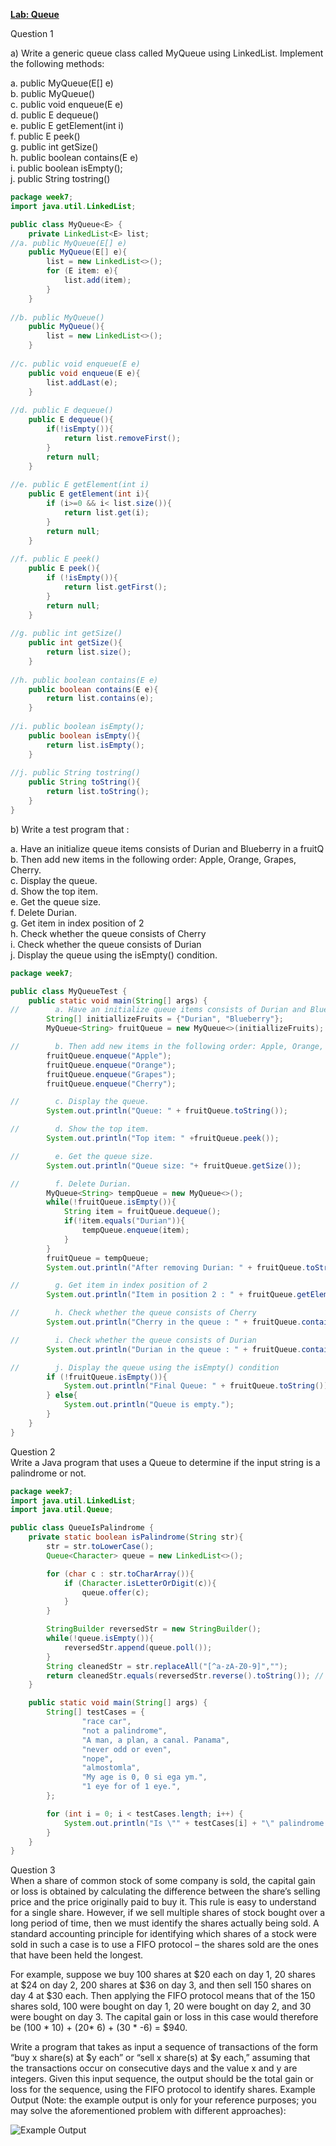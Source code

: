 **<ins>Lab: Queue</ins>**

Question 1

a) Write a generic queue class called MyQueue using LinkedList. Implement the following
methods:<br>

a. public MyQueue(E[] e)<br>
b. public MyQueue()<br>
c. public void enqueue(E e)<br>
d. public E dequeue()<br>
e. public E getElement(int i)<br>
f. public E peek()<br>
g. public int getSize()<br>
h. public boolean contains(E e)<br>
i. public boolean isEmpty();<br>
j. public String tostring()<br>

```java
package week7;
import java.util.LinkedList;

public class MyQueue<E> {
    private LinkedList<E> list;
//a. public MyQueue(E[] e)
    public MyQueue(E[] e){
        list = new LinkedList<>();
        for (E item: e){
            list.add(item);
        }
    }
    
//b. public MyQueue()
    public MyQueue(){
        list = new LinkedList<>();
    }
    
//c. public void enqueue(E e)
    public void enqueue(E e){
        list.addLast(e);
    }
    
//d. public E dequeue()
    public E dequeue(){
        if(!isEmpty()){
            return list.removeFirst();
        }
        return null;
    }
    
//e. public E getElement(int i)
    public E getElement(int i){
        if (i>=0 && i< list.size()){
            return list.get(i);
        }
        return null;
    }
    
//f. public E peek()
    public E peek(){
        if (!isEmpty()){
            return list.getFirst();
        }
        return null;
    }
    
//g. public int getSize()
    public int getSize(){
        return list.size();
    }
    
//h. public boolean contains(E e)
    public boolean contains(E e){
        return list.contains(e);
    }
    
//i. public boolean isEmpty();
    public boolean isEmpty(){
        return list.isEmpty();
    }
    
//j. public String tostring()
    public String toString(){
        return list.toString();
    }
}
```

b) Write a test program that : 

a. Have an initialize queue items consists of Durian and Blueberry in a fruitQ<br>
b. Then add new items in the following order: Apple, Orange, Grapes, Cherry.<br>
c. Display the queue.<br>
d. Show the top item.<br>
e. Get the queue size.<br>
f. Delete Durian.<br>
g. Get item in index position of 2<br>
h. Check whether the queue consists of Cherry<br>
i. Check whether the queue consists of Durian<br>
j. Display the queue using the isEmpty() condition.<br>

```java
package week7;

public class MyQueueTest {
    public static void main(String[] args) {
//        a. Have an initialize queue items consists of Durian and Blueberry in a fruitQ
        String[] initiallizeFruits = {"Durian", "Blueberry"};
        MyQueue<String> fruitQueue = new MyQueue<>(initiallizeFruits);

//        b. Then add new items in the following order: Apple, Orange, Grapes, Cherry.
        fruitQueue.enqueue("Apple");
        fruitQueue.enqueue("Orange");
        fruitQueue.enqueue("Grapes");
        fruitQueue.enqueue("Cherry");

//        c. Display the queue.
        System.out.println("Queue: " + fruitQueue.toString());

//        d. Show the top item.
        System.out.println("Top item: " +fruitQueue.peek());

//        e. Get the queue size.
        System.out.println("Queue size: "+ fruitQueue.getSize());

//        f. Delete Durian.
        MyQueue<String> tempQueue = new MyQueue<>();
        while(!fruitQueue.isEmpty()){
            String item = fruitQueue.dequeue();
            if(!item.equals("Durian")){
                tempQueue.enqueue(item);
            }
        }
        fruitQueue = tempQueue;
        System.out.println("After removing Durian: " + fruitQueue.toString());

//        g. Get item in index position of 2
        System.out.println("Item in position 2 : " + fruitQueue.getElement(2));

//        h. Check whether the queue consists of Cherry
        System.out.println("Cherry in the queue : " + fruitQueue.contains("Cherry"));

//        i. Check whether the queue consists of Durian
        System.out.println("Durian in the queue : " + fruitQueue.contains("Durian"));

//        j. Display the queue using the isEmpty() condition
        if (!fruitQueue.isEmpty()){
            System.out.println("Final Queue: " + fruitQueue.toString());
        } else{
            System.out.println("Queue is empty.");
        }
    }
}
```

Question 2<br>
Write a Java program that uses a Queue to determine if the input string is a palindrome or not.
```java
package week7;
import java.util.LinkedList;
import java.util.Queue;

public class QueueIsPalindrome {
    private static boolean isPalindrome(String str){
        str = str.toLowerCase();
        Queue<Character> queue = new LinkedList<>();

        for (char c : str.toCharArray()){
            if (Character.isLetterOrDigit(c)){
                queue.offer(c);
            }
        }

        StringBuilder reversedStr = new StringBuilder();
        while(!queue.isEmpty()){
            reversedStr.append(queue.poll());
        }
        String cleanedStr = str.replaceAll("[^a-zA-Z0-9]","");
        return cleanedStr.equals(reversedStr.reverse().toString()); // if the reverse is the same as reverse of the reverse
    }

    public static void main(String[] args) {
        String[] testCases = {
                "race car",
                "not a palindrome",
                "A man, a plan, a canal. Panama",
                "never odd or even",
                "nope",
                "almostomla",
                "My age is 0, 0 si ega ym.",
                "1 eye for of 1 eye.",
        };

        for (int i = 0; i < testCases.length; i++) {
            System.out.println("Is \"" + testCases[i] + "\" palindrome: " + isPalindrome(testCases[i]));
        }
    }
}
```

Question 3<br>
When a share of common stock of some company is sold, the capital gain or loss is obtained by
calculating the difference between the share’s selling price and the price originally paid to buy
it. This rule is easy to understand for a single share. However, if we sell multiple shares of stock
bought over a long period of time, then we must identify the shares actually being sold. A
standard accounting principle for identifying which shares of a stock were sold in such a case is
to use a FIFO protocol – the shares sold are the ones that have been held the longest.  

For example, suppose we buy 100 shares at \$20 each on day 1, 20 shares at \$24 on day 2, 200
shares at \$36 on day 3, and then sell 150 shares on day 4 at \$30 each. Then applying the FIFO
protocol means that of the 150 shares sold, 100 were bought on day 1, 20 were bought on day
2, and 30 were bought on day 3. The capital gain or loss in this case would therefore be (100 * 10) + (20* 6) + (30 * -6) = \$940.

Write a program that takes as input a sequence of transactions of the form “buy x share(s) at \$y
each” or “sell x share(s) at \$y each,” assuming that the transactions occur on consecutive days
and the value x and y are integers. Given this input sequence, the output should be the total
gain or loss for the sequence, using the FIFO protocol to identify shares.
Example Output (Note: the example output is only for your reference purposes; you may solve
the aforementioned problem with different approaches):

![Example Output](q3_l6.png)

```java
```